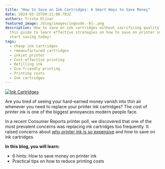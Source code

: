 ```yaml
---
title: "How to Save on Ink Cartridges: 6 Smart Ways to Save Money"
date: 2024-03-15T09:21:00.783Z
authors: Trisha Olivar
featured_image: /blog/images/ingoude.-91-.png
description: How to save on ink cartridges without sacrificing quality? Read
  this guide to learn effective strategies on how to save on printer ink and
  start saving today!
tags:
  - cheap ink cartridges
  - remanufactured cartridges
  - inkjet printer
  - Cost-effective printing
  - Refilling ink
  - Eco-friendly printing
  - Printing costs
  - Ink cartridges
---
```

[![Ink Cartridges](/blog/images/ingoude.-91-.png "How to Save on Ink Cartridges")](/blog/images/ingoude.-91-.png)

Are you tired of seeing your hard-earned money vanish into thin air whenever you need to replace your printer ink cartridges? The cost of printer ink is one of the biggest annoyances modern people face. 

In a recent Consumer Reports printer poll, we discovered that one of the most prevalent concerns was replacing ink cartridges too frequently. It raised concerns about [why printer ink is so expensive](https://www.compandsave.com/why-printer-ink-is-so-expensive-guide) and how to save on ink cartridges.

**In this blog, you will learn:**

* 6 hints: How to save money on printer ink
* Practical tips on how to reduce printing costs
